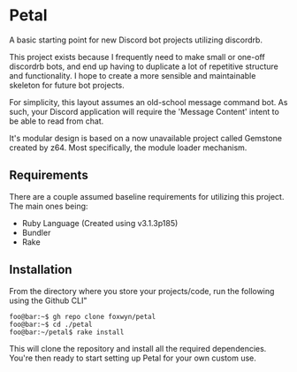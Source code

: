 # Petal
 A basic starting point for new Discord bot projects utilizing discordrb.

 This project exists because I frequently need to make small or one-off discordrb bots, and end up having to duplicate a lot of repetitive structure and functionality. I hope to create a more sensible and maintainable skeleton for future bot projects.

 For simplicity, this layout assumes an old-school message command bot. As such, your Discord application will require the 'Message Content' intent to be able to read from chat.

 It's modular design is based on a now unavailable project called Gemstone created by z64. Most specifically, the module loader mechanism.

## Requirements
 There are a couple assumed baseline requirements for utilizing this project. The main ones being:
 - Ruby Language (Created using v3.1.3p185)
 - Bundler
 - Rake

## Installation
 From the directory where you store your projects/code, run the following using the Github CLI"
 
 ```console
 foo@bar:~$ gh repo clone foxwyn/petal
 foo@bar:~$ cd ./petal
 foo@bar:~/petal$ rake install
 ```

This will clone the repository and install all the required dependencies. You're then ready to start setting up Petal for your own custom use.